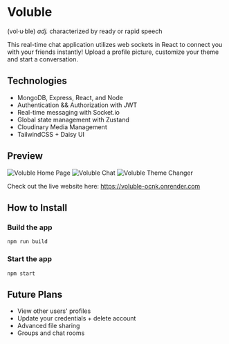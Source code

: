 # Voluble

(vol·​u·​ble) _adj._ characterized by ready or rapid speech

This real-time chat application utilizes web sockets in React to connect you with your friends instantly! Upload a profile picture, customize your theme and start a conversation.

## Technologies

- MongoDB, Express, React, and Node
- Authentication && Authorization with JWT
- Real-time messaging with Socket.io
- Global state management with Zustand
- Cloudinary Media Management
- TailwindCSS + Daisy UI

## Preview

![Voluble Home Page](https://i.imgur.com/17jaMoZ.png)
![Voluble Chat](https://i.imgur.com/6PYfMlp.png)
![Voluble Theme Changer](https://i.imgur.com/NC2FiDY.png)

Check out the live website here: https://voluble-ocnk.onrender.com

## How to Install

### Build the app

```shell
npm run build
```

### Start the app

```shell
npm start
```

## Future Plans

- View other users' profiles
- Update your credentials + delete account
- Advanced file sharing
- Groups and chat rooms
